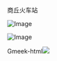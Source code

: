 商丘火车站

![Image](https://github.com/user-attachments/assets/239e688b-ca17-4588-af6a-0618aae492c4)

![Image](https://img.wangbin.run/photo/run/2016/09/10/01.jpg)

Gmeek-html<img src="https://picsum.photos/200">



<!-- ##{"timestamp":1758537346}## -->